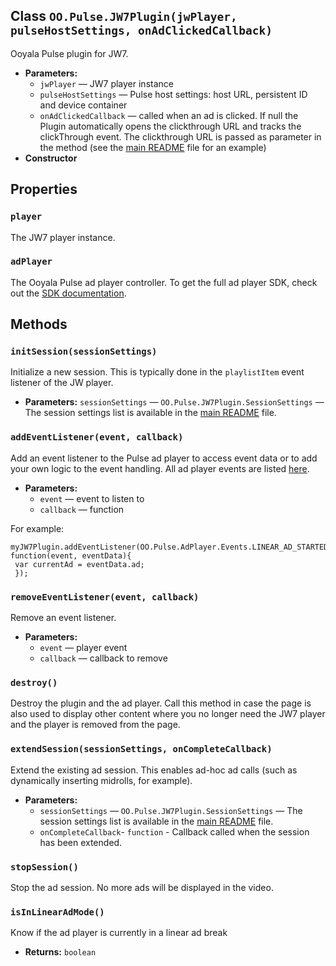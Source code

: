 
## Class `OO.Pulse.JW7Plugin(jwPlayer, pulseHostSettings, onAdClickedCallback)`

Ooyala Pulse plugin for JW7.

 * **Parameters:**
   * `jwPlayer` — JW7 player instance
   * `pulseHostSettings` — Pulse host settings: host URL, persistent ID and device container
   * `onAdClickedCallback` — called when an ad is clicked. If null the Plugin automatically opens the clickthrough URL and tracks the clickThrough event. The  clickthrough URL is passed as parameter in the method (see the [main README](https://github.com/ooyala/pulse-sdk-html5-2.x-plugin-jw7) file for an example)
 * **Constructor**

## Properties

### `player`

The JW7 player instance.

### `adPlayer`

The Ooyala Pulse ad player controller. To get the full ad player SDK, check out the [SDK documentation](http://pulse-sdks.ooyala.com/pulse-html5/latest/index.html).

## Methods

### `initSession(sessionSettings)`

Initialize a new session. This is typically done in the `playlistItem` event listener of the JW player.

 * **Parameters:** `sessionSettings` — `OO.Pulse.JW7Plugin.SessionSettings` — The session settings list is available in the [main README](https://github.com/ooyala/pulse-sdk-html5-2.x-plugin-jw7) file.


### `addEventListener(event, callback)`

Add an event listener to the Pulse ad player to access event data or to add your own logic to the event handling. All ad player events are listed [here](http://pulse-sdks.ooyala.com/pulse-html5/latest/OO.Pulse.AdPlayer.Events.html).

 * **Parameters:**
   * `event` — event to listen to
   * `callback` — function

For example:
```
myJW7Plugin.addEventListener(OO.Pulse.AdPlayer.Events.LINEAR_AD_STARTED, function(event, eventData){
 var currentAd = eventData.ad;
 });
```

### `removeEventListener(event, callback)`

Remove an event listener.

 * **Parameters:**
   * `event` — player event
   * `callback` — callback to remove

### `destroy()`

Destroy the plugin and the ad player. Call this method in case the page is also used to display other content where you no longer need the JW7 player and the player is removed from the page.

### `extendSession(sessionSettings, onCompleteCallback)`

Extend the existing ad session. This enables ad-hoc ad calls (such as dynamically inserting midrolls, for example).

* **Parameters:**
  * `sessionSettings` — `OO.Pulse.JW7Plugin.SessionSettings` — The session settings list is available in the [main README](https://github.com/ooyala/pulse-sdk-html5-2.x-plugin-jw7) file.
  * `onCompleteCallback`- `function` - Callback called when the session has been extended.
   
### `stopSession()`

Stop the ad session. No more ads will be displayed in the video.

### `isInLinearAdMode()`

Know if the ad player is currently in a linear ad break

 * **Returns:** `boolean`
